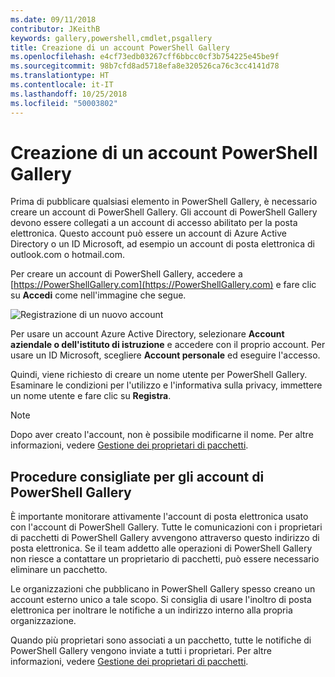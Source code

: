 ```yaml
---
ms.date: 09/11/2018
contributor: JKeithB
keywords: gallery,powershell,cmdlet,psgallery
title: Creazione di un account PowerShell Gallery
ms.openlocfilehash: e4cf73edb03267cff6bbcc0cf3b754225e45be9f
ms.sourcegitcommit: 98b7cfd8ad5718efa8e320526ca76c3cc4141d78
ms.translationtype: HT
ms.contentlocale: it-IT
ms.lasthandoff: 10/25/2018
ms.locfileid: "50003802"
---
```

# <a name="creating-a-powershell-gallery-account"></a>Creazione di un account PowerShell Gallery

Prima di pubblicare qualsiasi elemento in PowerShell Gallery, è necessario creare un account di PowerShell Gallery.
Gli account di PowerShell Gallery devono essere collegati a un account di accesso abilitato per la posta elettronica. Questo account può essere un account di Azure Active Directory o un ID Microsoft, ad esempio un account di posta elettronica di outlook.com o hotmail.com.

Per creare un account di PowerShell Gallery, accedere a [https://PowerShellGallery.com](https://PowerShellGallery.com) e fare clic su **Accedi** come nell'immagine che segue.

![Registrazione di un nuovo account](../../Images/CreateAccount-Register.png)

Per usare un account Azure Active Directory, selezionare **Account aziendale o dell'istituto di istruzione** e accedere con il proprio account. Per usare un ID Microsoft, scegliere **Account personale** ed eseguire l'accesso.

Quindi, viene richiesto di creare un nome utente per PowerShell Gallery. Esaminare le condizioni per l'utilizzo e l'informativa sulla privacy, immettere un nome utente e fare clic su **Registra**.

> [!NOTE]
> Dopo aver creato l'account, non è possibile modificarne il nome. Per altre informazioni, vedere [Gestione dei proprietari di pacchetti](managing-package-owners.md).

## <a name="recommended-practices-for-powershell-gallery-accounts"></a>Procedure consigliate per gli account di PowerShell Gallery

È importante monitorare attivamente l'account di posta elettronica usato con l'account di PowerShell Gallery. Tutte le comunicazioni con i proprietari di pacchetti di PowerShell Gallery avvengono attraverso questo indirizzo di posta elettronica. Se il team addetto alle operazioni di PowerShell Gallery non riesce a contattare un proprietario di pacchetti, può essere necessario eliminare un pacchetto.

Le organizzazioni che pubblicano in PowerShell Gallery spesso creano un account esterno unico a tale scopo. Si consiglia di usare l'inoltro di posta elettronica per inoltrare le notifiche a un indirizzo interno alla propria organizzazione.

Quando più proprietari sono associati a un pacchetto, tutte le notifiche di PowerShell Gallery vengono inviate a tutti i proprietari. Per altre informazioni, vedere [Gestione dei proprietari di pacchetti](managing-package-owners.md).
